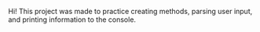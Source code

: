 Hi! This project was made to practice creating methods, parsing user input, and printing information to the console.
